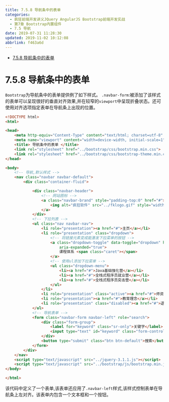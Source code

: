 ```yaml
---
title: 7.5.8 导航条中的表单
categories: 
  - 疯狂前端开发讲义JQuery AngularJS Bootstrap前端开发实战
  - 第7章 Bootstrap内置组件
  - 7.5 导航
date: 2019-07-31 11:28:30
updated: 2019-11-02 10:12:08
abbrlink: f463a6d
---
```

<div id='my_toc'>

- [7.5.8 导航条中的表单](/JavaReadingNotes/f463a6d/#7-5-8-导航条中的表单)

</div>
<!--more-->
<script>if (navigator.platform.toLowerCase() == 'win32'){document.getElementById('my_toc').style.display = 'none';}</script>

<!--end-->
<!--SSTStart-->
# 7.5.8 导航条中的表单 #
`Bootstrap`为导航条中的表单提供例了如下样式。
`.navbar-form`:被添加了该样式的表单可以呈现很好的垂直对齐效果,并在较窄的`viewport`中呈现折叠状态。还可使用对齐选项指定表单在导航条上出现的位置。
```html
<!DOCTYPE html>
<html>

<head>
    <meta http-equiv="Content-Type" content="text/html; charset=utf-8" />
    <meta name="viewport" content="width=device-width, initial-scale=1">
    <title> 导航条中的表单 </title>
    <link rel="stylesheet" href="../bootstrap/css/bootstrap.min.css">
    <link rel="stylesheet" href="../bootstrap/css/bootstrap-theme.min.css">
</head>

<body>
    <!-- 导航,默认样式 -->
    <nav class="navbar navbar-default">
        <div class="container-fluid">

            <div class="navbar-header">
                <!-- 网站图标 -->
                <a class="navbar-brand" style="padding-top:0" href="#">
                    <img alt="疯狂软件" src="../fklogo.gif" style="width:52px;height:52px">
                </a>
            </div>
            <!-- 下拉列表 -->
            <ul class="nav navbar-nav">
                <li role="presentation"><a href="#">主页</a></li>
                <li role="presentation" class="dropdown">
                    <!-- 将链接元素变成能激发下拉菜单的按钮 -->
                    <a class="dropdown-toggle" data-toggle="dropdown" href="#" role="button" aria-haspopup="true"
                        aria-expanded="true">
                        课程体系 <span class="caret"></span>
                    </a>
                    <!-- 使用ul添加下拉菜单 -->
                    <ul class="dropdown-menu">
                        <li><a href="#">Java基础强化营</a></li>
                        <li><a href="#">全栈式程序员就业营</a></li>
                        <li><a href="#">全栈式程序员突击营</a></li>
                    </ul>
                </li>
                <li role="presentation" class="active"><a href="#">师资介绍</a></li>
                <li role="presentation"><a href="#">教育理念</a></li>
                <li role="presentation" class="disabled"><a href="#">退出系统</a></li>
            </ul>
            <!-- 导航表单 -->
            <form class="navbar-form navbar-left" role="search">
                <div class="form-group">
                    <label for="keyword" class="sr-only">关键字</label>
                    <input type="text" id="keyword" class="form-control" placeholder="输入关键字">
                </div>
                <button type="submit" class="btn btn-default">搜索</button>
            </form>
        </div>
    </nav>
    <script type="text/javascript" src="../jquery-3.1.1.js"></script>
    <script type="text/javascript" src="../bootstrap/js/bootstrap.min.js"></script>
</body>

</html>
```
该代码中定义了一个表单,该表单还应用了`.navbar-left`样式,该样式控制表单在导航条上左对齐。该表单内包含一个文本框和一个按钮。
<!--SSTStop-->

